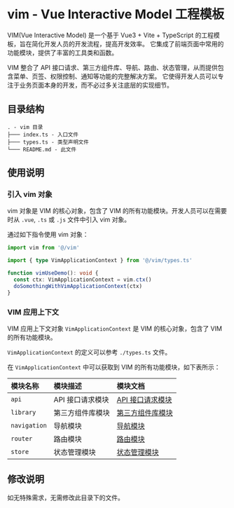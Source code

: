 # vim - Vue Interactive Model 工程模板

VIM(Vue Interactive Model) 是一个基于 Vue3 + Vite + TypeScript 的工程模板，旨在简化开发人员的开发流程，提高开发效率。
它集成了前端页面中常用的功能模块，提供了丰富的工具类和函数。

VIM 整合了 API 接口请求、第三方组件库、导航、路由、状态管理，从而提供包含菜单、页签、权限控制、通知等功能的完整解决方案。
它使得开发人员可以专注于业务页面本身的开发，而不必过多关注底层的实现细节。

## 目录结构

```
. - vim 目录
├─── index.ts - 入口文件
├─── types.ts - 类型声明文件
└─── README.md - 此文件
```

## 使用说明

### 引入 vim 对象

vim 对象是 VIM 的核心对象，包含了 VIM 的所有功能模块。开发人员可以在需要时从 `.vue`, `.ts` 或 `.js` 文件中引入 vim 对象。

通过如下指令使用 vim 对象：

```typescript
import vim from '@/vim'

import { type VimApplicationContext } from '@/vim/types.ts'

function vimUseDemo(): void {
  const ctx: VimApplicationContext = vim.ctx()
  doSomothingWithVimApplicationContext(ctx)
}
```

### VIM 应用上下文

VIM 应用上下文对象 `VimApplicationContext` 是 VIM 的核心对象，包含了 VIM 的所有功能模块。

`VimApplicationContext` 的定义可以参考 `./types.ts` 文件。

在 `VimApplicationContext` 中可以获取到 VIM 的所有功能模块，如下表所示：

| 模块名称         | 模块描述       | 模块文档                             |
|:-------------|:-----------|:---------------------------------|
| `api`        | API 接口请求模块 | [API 接口请求模块](../api/README.md)   |
| `library`    | 第三方组件库模块   | [第三方组件库模块](../library/README.md) |
| `navigation` | 导航模块       | [导航模块](../navigation/README.md)  |
| `router`     | 路由模块       | [路由模块](../router/README.md)      |
| `store`      | 状态管理模块     | [状态管理模块](../store/README.md)     |

## 修改说明

如无特殊需求，无需修改此目录下的文件。
